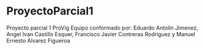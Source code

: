 # ProyectoParcial1
 Proyecto parcial 1 ProVig Equipo conformado por: Eduardo Antolin Jimenez, Angel Ivan Castillo Esquer, Francisco Javier Contreras Rodriguez y Manuel Ernesto Alvarez Figueroa
